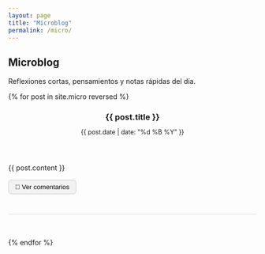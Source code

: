 ```yaml
---
layout: page
title: "Microblog"
permalink: /micro/
---
```


<h2>Microblog</h2>
<p class="micro-intro">Reflexiones cortas, pensamientos y notas rápidas del día.</p>

<div class="micro-timeline">
 {% for post in site.micro reversed %}
<article class="micro-entry" style="margin-bottom: 3rem; border-bottom: 1px solid #ddd; padding-bottom: 1.5rem;">
  <header>
    <h3 style="margin-bottom: 0.3rem;">{{ post.title }}</h3>
    <p class="text-muted" style="font-size: 0.9em;">{{ post.date | date: "%d %B %Y" }}</p>
  </header>

  <div class="micro-content" style="margin-bottom: 1rem;">
    {{ post.content }}
  </div>

  <!-- 🔹 Botón para cargar comentarios -->
  <button class="load-comments-btn" 
          data-post-id="{{ post.url | slugify }}" 
          data-post-url="{{ post.url }}" 
          style="background-color:#f2f2f2; border:1px solid #ccc; border-radius:6px; padding:0.4rem 0.8rem; cursor:pointer;">
    💬 Ver comentarios
  </button>

  <div id="graphcomment-{{ post.url | slugify }}" style="margin-top: 1rem;"></div>
</article>
{% endfor %}

<!-- 🔹 Script global para carga diferida -->
<script type="text/javascript">
document.addEventListener('DOMContentLoaded', function() {
  const buttons = document.querySelectorAll('.load-comments-btn');
  buttons.forEach(function(btn) {
    btn.addEventListener('click', function() {
      const postId = btn.dataset.postId;
      const postUrl = btn.dataset.postUrl;
      const container = document.getElementById('graphcomment-' + postId);

      if (container.innerHTML.trim() !== '') return; // ya cargado

      // Configura los parámetros de GraphComment para este post
      window["gc_params_" + postId] = {
        graphcomment_id: "jdanois", // 👈 tu GraphComment ID
        page_id: postUrl,
        fixed_header_height: 0
      };

      const s = document.createElement('script');
      s.type = 'text/javascript';
      s.async = true;
      s.src = 'https://graphcomment.com/js/integration.js?' + Date.now();
      s.onload = function() { window.gc_params = window["gc_params_" + postId]; };
      container.appendChild(s);

      // Cambia el texto del botón
      btn.textContent = "💬 Comentarios cargados";
      btn.disabled = true;
      btn.style.opacity = "0.7";
    });
  });
});
</script>
